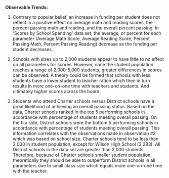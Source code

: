 **Observable Trends:**

1. Contrary to popular belief, an increase in funding per student does not reflect in a positive effect on average math and reading scores, the percent passing math and reading, and the overall percent passing. In 'Scores by School Spending' data set, the average, or percent for each parameter (Average Math Score, Average Reading Score, Percent Passing Math, Percent Passing Reading) decrease as the funding per student decreases. 

2. Schools with sizes up to 2,000 students appear to have little to no effect on all parameters for scores. However, once the student population reaches a range of 2,000-5,000 students, greater differences in scores can be observed.  A theory could be formed that schools with less students have a lower student to teacher ration which then in turn results in more one-on-one time with teachers and students. And ultimately higher scores across the board.  

3. Students who attend Charter schools versus District schools have a great likelihood of achieving an overall passing status. Based on the data, Charter schools ranked in the top 5 performing schools in accordance with percentage of students meeting overall passing. On the flip side, District schools were the bottom 5 performing schools in accordance with percentage of students meeting overall passing. This information correlates with the observations made in observation #2 which was based on school size. Charter schools tend to be less than 2,000 in student population, except for Wilson High School (2,283). All District schools in the data set are greater than 2,000 students. Therefore, because of Charter schools smaller student population, theoretically they should be able to outperform District schools in all parameters due to small class size which equals more one-on-one time with the teacher. 
